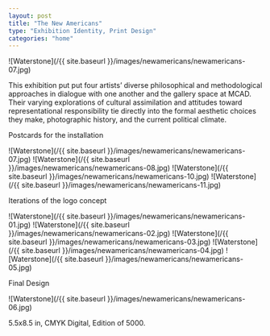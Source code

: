```yaml
---
layout: post
title: "The New Americans"
type: "Exhibition Identity, Print Design"
categories: "home"
---
```


![Waterstone](/{{ site.baseurl }}/images/newamericans/newamericans-07.jpg)

This exhibition put put four artists’ diverse philosophical and methodological approaches in dialogue with one another and the gallery space at MCAD. Their varying explorations of cultural assimilation and attitudes toward representational responsibility tie directly into the formal aesthetic choices they make, photographic history, and the current political climate.

Postcards for the installation

![Waterstone](/{{ site.baseurl }}/images/newamericans/newamericans-07.jpg)
![Waterstone](/{{ site.baseurl }}/images/newamericans/newamericans-08.jpg)
![Waterstone](/{{ site.baseurl }}/images/newamericans/newamericans-10.jpg)
![Waterstone](/{{ site.baseurl }}/images/newamericans/newamericans-11.jpg)

Iterations of the logo concept

![Waterstone](/{{ site.baseurl }}/images/newamericans/newamericans-01.jpg)
![Waterstone](/{{ site.baseurl }}/images/newamericans/newamericans-02.jpg)
![Waterstone](/{{ site.baseurl }}/images/newamericans/newamericans-03.jpg)
![Waterstone](/{{ site.baseurl }}/images/newamericans/newamericans-04.jpg)
![Waterstone](/{{ site.baseurl }}/images/newamericans/newamericans-05.jpg)

Final Design

![Waterstone](/{{ site.baseurl }}/images/newamericans/newamericans-06.jpg)


5.5x8.5 in, CMYK Digital, Edition of 5000.
